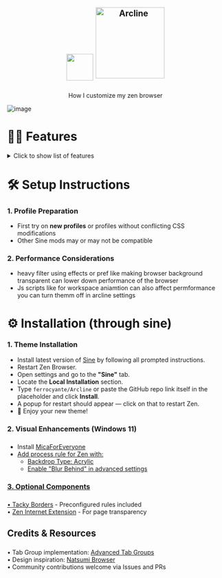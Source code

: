 <h1 align="center">
  <img src="https://github.com/user-attachments/assets/a2d6fe15-4b14-49a8-bb18-3756430b8a22" width="62" height="62" />
  <sup><sub>
    <img src="https://github.com/user-attachments/assets/626f8d8d-6684-4648-96ea-b6ac78c08697" width="160" height="165" alt="Arcline"/>
  </sub></sup>
</h1>



<p align="center">How I customize my zen browser </p>

![image](https://github.com/user-attachments/assets/150a3d3b-6484-4b5b-864e-aeba23096602)

###




# 🍋‍🟩 Features



<details>
<summary>Click to show list of features</summary>

 ## **Light Mode and Dark Mode**  (nubulu mode coming soon)



<img width="1163" height="833" alt="image" src="https://github.com/user-attachments/assets/8876c762-9978-4bb5-ad3b-627fffe71a3a" /> <img width="1192" height="863" alt="image" src="https://github.com/user-attachments/assets/d46f74dc-15d0-4f91-b9b0-0c1ded84f73d" />



 ## **Arc-like url bar**  scroll for more search results

 



https://github.com/user-attachments/assets/587ccdd9-a530-4345-beb0-1df1d95d4e6d



    
 ## **OG-URL-bar** with custom scaling animations (deprecated)

https://github.com/user-attachments/assets/27ae1ab4-4ec8-4645-884f-98f808d4f06f


</details>


# 🛠️ Setup Instructions  

### 1. Profile Preparation  
- First try on **new profiles** or profiles without conflicting CSS modifications
- Other Sine mods may or may not be compatible

### 2. Performance Considerations  
- heavy filter using effects or pref like making browser background transparent can lower down performance of the browser
- Js scripts like for workspace aniamtion can also affect permformance you can turn themm off in arcline settings


# ⚙️ Installation (through sine)

###

### 1. Theme Installation


- Install latest version of [Sine](https://github.com/CosmoCreeper/Sine/releases/tag/v1.1.8) by following all prompted instructions.  
- Restart Zen Browser.  
- Open settings and go to the **"Sine"** tab.  
- Locate the **Local Installation** section. 
- Type `ferrocyante/Arcline` or paste the GitHub repo link itself  in the placeholder and click **Install**.  
- A popup for restart should appear — click on that to restart Zen.  
- 🎉 Enjoy your new theme!  


###

###

### 2. Visual Enhancements (Windows 11)

###


- Install <a href="https://github.com/MicaForEveryone/MicaForEveryone">MicaForEveryone
- Add process rule for Zen with:<br>
   - Backdrop Type: Acrylic<br>
   - Enable "Blur Behind" in advanced settings</p>

###

### 3. Optional Components

###

<p align="left">• <a href="https://github.com/lukeyou05/tacky-borders">Tacky Borders</a> - Preconfigured rules included<br>
• <a href="https://addons.mozilla.org/en-US/firefox/addon/zen-internet/">Zen Internet Extension</a> - For page transparency</p>





###

<h2 align="left">Credits & Resources</h2>

###

<p align="left">• Tab Group implementation: <a href="https://github.com/Anoms12/Advanced-Tab-Groups">Advanced Tab Groups</a><br>
• Design inspiration: <a href="https://github.com/greeeen-dev/natsumi-browser">Natsumi Browser</a><br>
• Community contributions welcome via Issues and PRs</p>

###


